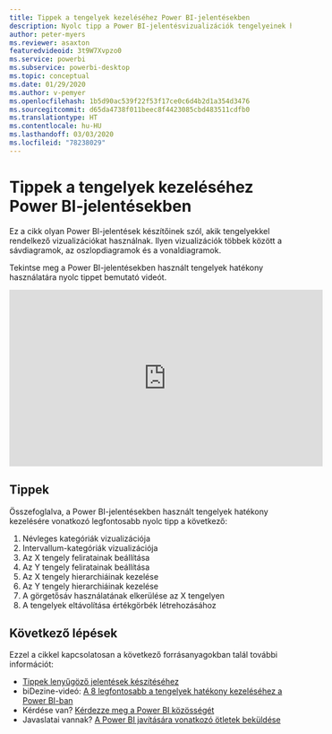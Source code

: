 ```yaml
---
title: Tippek a tengelyek kezeléséhez Power BI-jelentésekben
description: Nyolc tipp a Power BI-jelentésvizualizációk tengelyeinek hatékony kezeléséhez a Power BI Desktopban vagy a Power BI szolgáltatásban.
author: peter-myers
ms.reviewer: asaxton
featuredvideoid: 3t9W7Xvpzo0
ms.service: powerbi
ms.subservice: powerbi-desktop
ms.topic: conceptual
ms.date: 01/29/2020
ms.author: v-pemyer
ms.openlocfilehash: 1b5d90ac539f22f53f17ce0c6d4b2d1a354d3476
ms.sourcegitcommit: d65da4738f011beec8f4423085cbd483511cdfb0
ms.translationtype: HT
ms.contentlocale: hu-HU
ms.lasthandoff: 03/03/2020
ms.locfileid: "78238029"
---
```

# <a name="tips-to-manage-axes-in-power-bi-reports"></a>Tippek a tengelyek kezeléséhez Power BI-jelentésekben

Ez a cikk olyan Power BI-jelentések készítőinek szól, akik tengelyekkel rendelkező vizualizációkat használnak. Ilyen vizualizációk többek között a sávdiagramok, az oszlopdiagramok és a vonaldiagramok.

Tekintse meg a Power BI-jelentésekben használt tengelyek hatékony használatára nyolc tippet bemutató videót.

<iframe width="560" height="315" src="https://www.youtube.com/embed/3t9W7Xvpzo0" frameborder="0" allowfullscreen></iframe>

## <a name="tips"></a>Tippek

Összefoglalva, a Power BI-jelentésekben használt tengelyek hatékony kezelésére vonatkozó legfontosabb nyolc tipp a következő:

1. Névleges kategóriák vizualizációja
1. Intervallum-kategóriák vizualizációja
1. Az X tengely feliratainak beállítása
1. Az Y tengely feliratainak beállítása
1. Az X tengely hierarchiáinak kezelése
1. Az Y tengely hierarchiáinak kezelése
1. A görgetősáv használatának elkerülése az X tengelyen
1. A tengelyek eltávolítása értékgörbék létrehozásához

## <a name="next-steps"></a>Következő lépések

Ezzel a cikkel kapcsolatosan a következő forrásanyagokban talál további információt:

- [Tippek lenyűgöző jelentések készítéséhez](../power-bi-reports-tips-and-tricks-for-creating.md)
- biDezine-videó: [A 8 legfontosabb a tengelyek hatékony kezeléséhez a Power BI-ban](https://www.youtube.com/watch?v=3t9W7Xvpzo0)
- Kérdése van? [Kérdezze meg a Power BI közösségét](https://community.powerbi.com/)
- Javaslatai vannak? [A Power BI javítására vonatkozó ötletek beküldése](https://ideas.powerbi.com)
